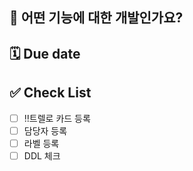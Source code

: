 ## 📌 어떤 기능에 대한 개발인가요?

## 🗓️ Due date

## ✅ Check List

- [ ] !!트렐로 카드 등록
- [ ] 담당자 등록
- [ ] 라벨 등록
- [ ] DDL 체크
